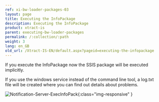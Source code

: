 ```yaml
---
ref: xi-bw-loader-packages-03
layout: page
title: Executing the InfoPackage
description: Executing the InfoPackage
product: xtract-is
parent: executing-bw-loader-packages
permalink: /:collection/:path
weight: 3
lang: en_GB
old_url: /Xtract-IS-EN/default.aspx?pageid=executing-the-infopackage
---
```


If you execute the InfoPackage now the SSIS package will be executed implicitly.

If you use the windows service instead of the command line tool, a log.txt file will be created where you can find out details about problems.

![Notification-Server-ExecInfoPack](/img/content/Notification-Server-ExecInfoPack.png){:class="img-responsive" }